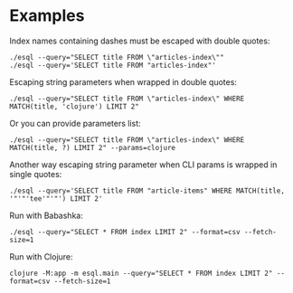 # Examples

Index names containing dashes must be escaped with double quotes:
```shell
./esql --query="SELECT title FROM \"articles-index\""
./esql --query='SELECT title FROM "articles-index"'
```

Escaping string parameters when wrapped in double quotes:
```shell
./esql --query="SELECT title FROM \"articles-index\" WHERE MATCH(title, 'clojure') LIMIT 2"
```

Or you can provide parameters list:
```shell
./esql --query="SELECT title FROM \"articles-index\" WHERE MATCH(title, ?) LIMIT 2" --params=clojure
```

Another way escaping string parameter when CLI params is wrapped in single quotes:
```shell
./esql --query='SELECT title FROM "article-items" WHERE MATCH(title, '"'"'tee'"'"') LIMIT 2'
```

Run with Babashka:
```shell
./esql --query="SELECT * FROM index LIMIT 2" --format=csv --fetch-size=1
```

Run with Clojure:
```shell
clojure -M:app -m esql.main --query="SELECT * FROM index LIMIT 2" --format=csv --fetch-size=1
```

